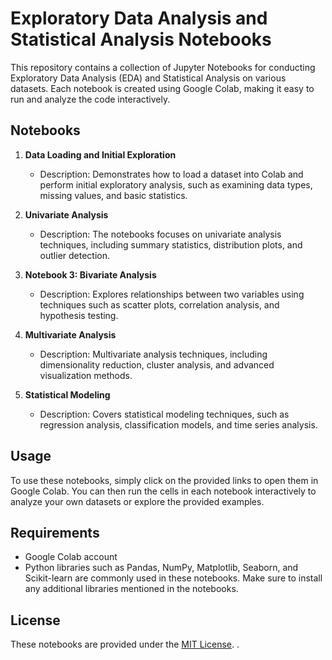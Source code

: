 
# Exploratory Data Analysis and Statistical Analysis Notebooks

This repository contains a collection of Jupyter Notebooks for conducting Exploratory Data Analysis (EDA) and Statistical Analysis on various datasets. Each notebook is created using Google Colab, making it easy to run and analyze the code interactively.

## Notebooks

1. **Data Loading and Initial Exploration**
   - Description: Demonstrates how to load a dataset into Colab and perform initial exploratory analysis, such as examining data types, missing values, and basic statistics.

2. **Univariate Analysis**
   - Description: The notebooks focuses on univariate analysis techniques, including summary statistics, distribution plots, and outlier detection.

3. **Notebook 3: Bivariate Analysis**
   - Description: Explores relationships between two variables using techniques such as scatter plots, correlation analysis, and hypothesis testing.

4. **Multivariate Analysis**
   - Description: Multivariate analysis techniques, including dimensionality reduction, cluster analysis, and advanced visualization methods.


5. **Statistical Modeling**
   - Description: Covers statistical modeling techniques, such as regression analysis, classification models, and time series analysis.

## Usage

To use these notebooks, simply click on the provided links to open them in Google Colab. You can then run the cells in each notebook interactively to analyze your own datasets or explore the provided examples.

## Requirements

- Google Colab account
- Python libraries such as Pandas, NumPy, Matplotlib, Seaborn, and Scikit-learn are commonly used in these notebooks. Make sure to install any additional libraries mentioned in the notebooks.

## License

These notebooks are provided under the [MIT License](LICENSE).
.
